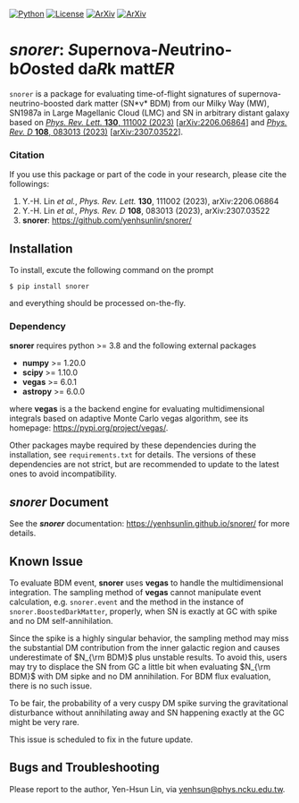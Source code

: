 <a href = "https://python.org" target = "_blank">![Python](https://img.shields.io/badge/python-3.8-blue.svg)</a>
<a href = "https://choosealicense.com/licenses/gpl-3.0/"  target = "_blank">![License](https://img.shields.io/badge/License-GPL_3.0-blue.svg)</a>
<a href = "https://arxiv.org/abs/2206.06864"  target = "_blank">![ArXiv](https://img.shields.io/badge/arXiv-2206.06864-yellowgreen.svg)</a>
<a href = "https://arxiv.org/abs/2307.03522"  target = "_blank">![ArXiv](https://img.shields.io/badge/arXiv-2307.03522-yellowgreen.svg)</a>

# ***snorer***: *S*upernova-*N*eutrino-b*O*osted da*R*k matt*ER*


`snorer` is a package for evaluating time-of-flight signatures of supernova-neutrino-boosted dark matter (SN*&nu;* BDM) from our Milky Way (MW), SN1987a in Large Magellanic Cloud (LMC) and SN in arbitrary distant galaxy based on
<a href = "https://doi.org/10.1103/PhysRevLett.130.111002" target = "_blank">*Phys. Rev. Lett.* **130**, 111002 (2023)</a> [<a href = "https://arxiv.org/abs/2206.06864" target = "_blank">arXiv:2206.06864</a>]
and
<a href = "https://doi.org/10.1103/PhysRevD.108.083013" target = "_blank">*Phys. Rev. D* **108**, 083013 (2023)</a>
[<a href = "https://arxiv.org/abs/2307.03522" target = "_blank">arXiv:2307.03522</a>].

### Citation

If you use this package or part of the code in your research, please cite the followings:

1. Y.-H. Lin *et al.*, *Phys. Rev. Lett.* **130**, 111002 (2023), arXiv:2206.06864
2. Y.-H. Lin *et al.*, *Phys. Rev. D* **108**, 083013 (2023), arXiv:2307.03522
3. **snorer**: https://github.com/yenhsunlin/snorer/


## Installation

To install, excute the following command on the prompt

    $ pip install snorer

and everything should be processed on-the-fly.

### Dependency

**snorer** requires python >= 3.8 and the following external packages

- **numpy** >= 1.20.0
- **scipy** >= 1.10.0
- **vegas** >= 6.0.1
- **astropy** >= 6.0.0

where **vegas** is a the backend engine for evaluating multidimensional integrals based on adaptive Monte Carlo vegas algorithm, see its homepage: <a heref = "https://pypi.org/project/vegas/" target = "_blank">https://pypi.org/project/vegas/</a>.

Other packages maybe required by these dependencies during the installation, see `requirements.txt` for details.
The versions of these dependencies are not strict, but are recommended to update to the latest ones to avoid incompatibility.

## *snorer* Document

See the ***snorer*** documentation: <a heref = "https://yenhsunlin.github.io/snorer/" target = "_blank">https://yenhsunlin.github.io/snorer/</a> for more details.

## Known Issue

To evaluate BDM event, **snorer** uses **vegas** to handle the multidimensional integration.
The sampling method of **vegas** cannot manipulate event calculation, e.g. `snorer.event` and the method in the instance of `snorer.BoostedDarkMatter`, properly, when SN is exactly at GC with spike and no DM self-annihilation.

Since the spike is a highly singular behavior, the sampling method may miss the substantial DM contribution from the inner galactic region and causes underestimate of $N_{\rm BDM}$ plus unstable results. 
To avoid this, users may try to displace the SN from GC a little bit when evaluating $N_{\rm BDM}$ with DM sipke and no DM annihilation.
For BDM flux evaluation, there is no such issue.

To be fair, the probability of a very cuspy DM spike surving the gravitational disturbance without annihilating away and SN happening exactly at the GC might be very rare.

This issue is scheduled to fix in the future update.

## Bugs and Troubleshooting

Please report to the author, Yen-Hsun Lin, via [yenhsun@phys.ncku.edu.tw](mailto:yenhsun@phys.ncku.edu.tw).

